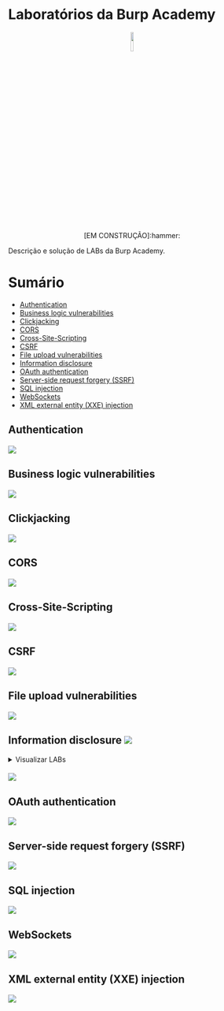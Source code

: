 # Laboratórios da Burp Academy
<p style="text-align:center" align="center">
<img src="https://user-images.githubusercontent.com/17954762/47567241-4b4f2080-d92e-11e8-830c-b5db21beab69.png" width="10%" /><br>
<p align="center">[EM CONSTRUÇÃO]:hammer:</center></p>
</p>
Descrição e solução de LABs da Burp Academy.

# Sumário
- [Authentication](#authentication)
- [Business logic vulnerabilities](#business-logic-vulnerabilities)      
- [Clickjacking](#clickjacking)
- [CORS](#cors)
- [Cross-Site-Scripting](#cross-site-scripting)
- [CSRF](#csrf)
- [File upload vulnerabilities](#file-upload-vulnerabilities)
- [Information disclosure](#information-disclosure) 
- [OAuth authentication](#oauth-authentication)
- [Server-side request forgery (SSRF)](#server-side-request-forgery)
- [SQL injection](#sql-injection)
- [WebSockets](#websockets)
- [XML external entity (XXE) injection](#xxe-injection)

## Authentication <a name="authentication"></a>
##### [![](https://img.shields.io/badge/Voltar-Sum%C3%A1rio-orange)](#sumário)
## Business logic vulnerabilities <a name="business-logic-vulnerabilities"></a>
##### [![](https://img.shields.io/badge/Voltar-Sum%C3%A1rio-orange)](#sumário)
## Clickjacking <a name="clickjacking"></a>
##### [![](https://img.shields.io/badge/Voltar-Sum%C3%A1rio-orange)](#sumário)
## CORS <a name="cors"></a>
##### [![](https://img.shields.io/badge/Voltar-Sum%C3%A1rio-orange)](#sumário)
## Cross-Site-Scripting <a name="cross-site-scripting"></a>
##### [![](https://img.shields.io/badge/Voltar-Sum%C3%A1rio-orange)](#sumário)
## CSRF <a name="csrf"></a>
##### [![](https://img.shields.io/badge/Voltar-Sum%C3%A1rio-orange)](#sumário)
## File upload vulnerabilities <a name="file-upload-vulnerabilities"></a>
##### [![](https://img.shields.io/badge/Voltar-Sum%C3%A1rio-orange)](#sumário)

## Information disclosure <a name="information-disclosure"></a> ![](https://img.shields.io/badge/5%2F5-COMPLETED-orange)
<details>
  <summary>Visualizar LABs</summary>
  
### Information disclosure in error messages

#### Descrição
Este LAB possui mensagens de erro detalhadas que expõem o uso de uma versão vulnerável de um framework de terceiros. Para solucionar o LAB, obtenha e envie o número da versão deste framework.

### Solução
<details>
  
<summary>:bulb:</summary>

1. Acesse os detalhes de qualquer produto do catálogo.
2. Uma chamada GET com o parâmetro `productId` é realizada:
> GET /product?productId=2
3. Substitua o parâmetro por um caractere especial qualquer:
> GET /product?productId='
4. Reenvie a chamada com o parâmetro alterado.
5. Uma mensagem de erro detalhada será recebida, observando a última linha da mensagem, é possível identificar a versão do Apache Struts utilizada.
> 	at java.base/java.util.concurrent.ThreadPoolExecutor$Worker.run(ThreadPoolExecutor.java:635)
>	  at java.base/java.lang.Thread.run(Thread.java:833)
>
>  Apache Struts 2 2.3.31
6. Para solucionar o LAB, submeta a versão identificada.
</details>

### Information disclosure on debug page

#### Descrição
Este LAB contém uma página de debug que expõe informação sensível da aplicação. Para solucionar o LAB, obtenha e envie a variável de ambiente `SECRET_KEY`. 

### Solução
<details>
  
<summary>:bulb:</summary>

1. Busque por comentários na página, é possível identificar o comentário.
> \<!-- \<a href=/cgi-bin/phpinfo.php>Debug</a> -->
2. Acesse a página presente no comentário, no caso `/cgi-bin/phpinfo.php`.
3. Na página acessada é possível visualizar a variável de ambiente `SECRET_KEY`.
4. Para solucionar o LAB, submeta o valor da variável encontrada.
</details>

### Source code disclosure via backup files

#### Descrição
Este LAB vaza seu código fonte através de arquivos de backup que estão em um diretório escondido. Para solucionar o LAB, identifique e envie a senha do banco de dados, que esta fixa e exposta no código.

### Solução
<details>
  
<summary>:bulb:</summary>

1. Enumerando os diretórios da aplicação, é possível identificar o diretório `backup`.
2. Acesse o diretório descoberto, onde é possível visualizar o arquivo `ProductTemplate.java.bak`.
3. Acesse o arquivo identificado.
4. No código, é possível identificar os dados de conexão do banco de dados, sendo possível obter a senha de acesso.
```java
    ConnectionBuilder connectionBuilder = ConnectionBuilder.from(
                "org.postgresql.Driver",
                "postgresql",
                "localhost",
                5432,
                "postgres",
                "postgres",
                "kw9ce735cw5r1r1syf3cxkx0dar4zp29"
```
5. Para solucionar o LAB, submeta a senha do banco de dados.
</details>

### Authentication bypass via information disclosure

#### Descrição
A interface administrativa deste LAB tem uma vulnerabilidade de bypass na autenticação, porém é impraticável explorar sem conhecimento do cabeçalho HTTP customizado utilizado pelo front-end.

Para solucionar o LAB, obtenha o cabeçalho e utilize-o para bypassar a autenticação. Acesse o painel administrativo e delete a conta do Carlos.

### Solução
<details>
  
<summary>:bulb:</summary>

1. Autentique utilizando o usuário e senha `wiener:peter`.
2. Envie uma requisição com método HTTP TRACE para o endpoint `/admin`.
3. Observando a resposta é possível identificar o cabeçalho `X-Custom-IP-Authorization: 189.54.133.189`.
4. Envie outra requisição para o endpoint `/admin` mas desta vez com método GET e o cabeçalho obtido anteriormente com o IP `127.0.0.1`.
5. A chamada ficará desta forma e sua resposta apresentará o painel administrativo
```
GET /admin HTTP/1.1 
[...]
X-Custom-IP-Authorization: 127.0.0.1  
```
6. Para solucionar o LAB, delete o usuário de Carlos.
</details>

### Information disclosure in version control history

#### Descrição
Este LAB expõe informação sensível através do seu histórico de controle de versão. Para solucionar este LAB, obtenha a senha do usuário administrador, realize login e delete a conta de Carlos.

### Solução
<details>
  
<summary>:bulb:</summary>

1. Realize o mapeamento da URL do LAB, o diretório `./git` será identificado.
2. Verifique o conteúdo do arquivo `COMMIT_EDITMSG`, é possível identificar uma frase que indica que a senha do administrador estava fixa no código.
> Remove admin password from config
3. Realize download dos arquivos presentes na pasta `objects`.
4. Utilizando Python é possível ler o conteúdo dos objetos GIT baixados ([Código](https://github.com/sampzzz/BurpAcademyLABs/blob/83fca3be10b16b7c9f05907d89735aa332e6b7ae/Information%20disclosure/Information%20disclosure%20in%20version%20control%20history/exploit.py)).
5. O programa python irá retornar a linha de código que expõe a senha do administrador: 
> 'b'blob 36\x00ADMIN_PASSWORD=322ix05781cxs4gp4nvn\n'
6. Para solucionar o LAB, autentique-se com o usuário `administrator` utilizando a senha obtida e delete o usuário `carlos`.
</details>

### Links Utéis
* https://matthew-brett.github.io/curious-git/reading_git_objects.html
</details>

##### [![](https://img.shields.io/badge/Voltar-Sum%C3%A1rio-orange?style=plastic&logo=Acclaim)](#sumário)
## OAuth authentication <a name="oauth-authentication"></a>
##### [![](https://img.shields.io/badge/Voltar-Sum%C3%A1rio-orange?style=plastic&logo=Acclaim)](#sumário)
## Server-side request forgery (SSRF) <a name="server-side-request-forgery"></a>
##### [![](https://img.shields.io/badge/Voltar-Sum%C3%A1rio-orange?style=plastic&logo=Acclaim)](#sumário)
## SQL injection <a name="sql-injection"></a>
##### [![](https://img.shields.io/badge/Voltar-Sum%C3%A1rio-orange?style=plastic&logo=Acclaim)](#sumário)
## WebSockets <a name="websockets"></a>
##### [![](https://img.shields.io/badge/Voltar-Sum%C3%A1rio-orange?style=plastic&logo=Acclaim)](#sumário)
## XML external entity (XXE) injection <a name="xxe-injection"></a>
##### [![](https://img.shields.io/badge/Voltar-Sum%C3%A1rio-orange?style=plastic&logo=Acclaim)](#sumário)
